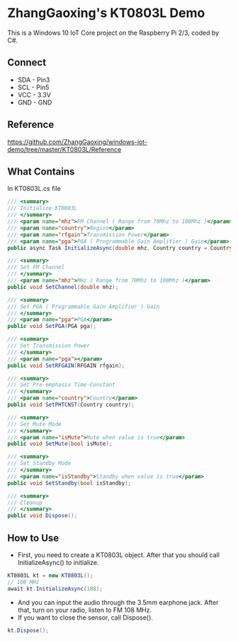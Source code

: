 # ZhangGaoxing's KT0803L Demo
This is a Windows 10 IoT Core project on the Raspberry Pi 2/3, coded by C#.

## Connect
* SDA - Pin3
* SCL - Pin5
* VCC - 3.3V
* GND - GND

## Reference
https://github.com/ZhangGaoxing/windows-iot-demo/tree/master/KT0803L/Reference

## What Contains
In KT0803L.cs file
```C#
/// <summary>
/// Initialize KT0803L
/// </summary>
/// <param name="mhz">FM Channel ( Range from 70Mhz to 108Mhz )</param>
/// <param name="country">Region</param>
/// <param name="rfgain">Transmission Power</param>
/// <param name="pga">PGA ( Programmable Gain Amplifier ) Gain</param>
public async Task InitializeAsync(double mhz, Country country = Country.CHINA, RFGAIN rfgain = RFGAIN.RFGAIN_108dBuV, PGA pga = PGA.PGA_0dB);

/// <summary>
/// Set FM Channel
/// </summary>
/// <param name="mhz">MHz ( Range from 70Mhz to 108Mhz )</param>
public void SetChannel(double mhz);

/// <summary>
/// Set PGA ( Programmable Gain Amplifier ) Gain
/// </summary>
/// <param name="pga">PGA</param>
public void SetPGA(PGA pga);

/// <summary>
/// Set Transmission Power
/// </summary>
/// <param name="pga"></param>
public void SetRFGAIN(RFGAIN rfgain);

/// <summary>
/// Set Pre-emphasis Time-Constant
/// </summary>
/// <param name="country">Country</param>
public void SetPHTCNST(Country country);

/// <summary>
/// Set Mute Mode
/// </summary>
/// <param name="isMute">Mute when value is true</param>
public void SetMute(bool isMute);

/// <summary>
/// Set Standby Mode
/// </summary>
/// <param name="isStandby">Standby when value is true</param>
public void SetStandby(bool isStandby);

/// <summary>
/// Cleanup
/// </summary>
public void Dispose();
```

## How to Use
* First, you need to create a KT0803L object. After that you should call InitializeAsync() to initialize.
```C#
KT0803L kt = new KT0803L();
// 108 MHz
await kt.InitializeAsync(108);
```
* And you can input the audio through the 3.5mm earphone jack. After that, turn on your radio, listen to FM 108 MHz.
* If you want to close the sensor, call Dispose().
```C#
kt.Dispose();
```
